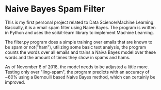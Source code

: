 # Naive Bayes Spam Filter
This is my first personal project related to Data Science/Machine Learning. Basically, it is a email spam filter using Naive Bayes. The program is written in Python and uses the scikit-learn library to implement Machine Learning.

 The filter.py program does a simple training over emails that are known to be spam or not("ham"), utilizing some basic text analysis, the program counts the words over all emails and trains a Naiva Bayes model over these words and the amount of times they show in spams and hams.

 As of November 8 of 2018, the model needs to be adjusted a little more. Testing only over "ling-spam", the program predicts with an accuracy of ~60% using a Bernoulli based Naive Bayes method, which can certainly be improved.